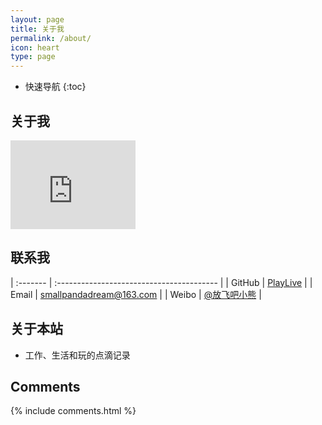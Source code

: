 ```yaml
---
layout: page
title: 关于我
permalink: /about/
icon: heart
type: page
---
```


* 快速导航
{:toc}

## 关于我

<iframe src="https://githubbadge.appspot.com/playlive" style="border: 0;height: 142px;width: 200px;overflow: hidden;" frameBorder="0"></iframe>


## 联系我

| :------- |  :---------------------------------------- |
| GitHub   |  [PlayLive](https://github.com/playlive)   |
| Email    |  <smallpandadream@163.com>                 |
| Weibo    |  [@放飞吧小熊](http://weibo.com/ioslive)     |

## 关于本站

* 工作、生活和玩的点滴记录

## Comments

{% include comments.html %}
